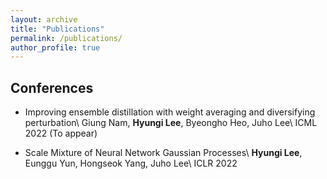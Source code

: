 ```yaml
---
layout: archive
title: "Publications"
permalink: /publications/
author_profile: true
---
```



## Conferences
- Improving ensemble distillation with weight averaging and diversifying perturbation\\
Giung Nam, **Hyungi Lee**, Byeongho Heo, Juho Lee\\
ICML 2022 (To appear)

- Scale Mixture of Neural Network Gaussian Processes\\
**Hyungi Lee**, Eunggu Yun, Hongseok Yang, Juho Lee\\
ICLR 2022